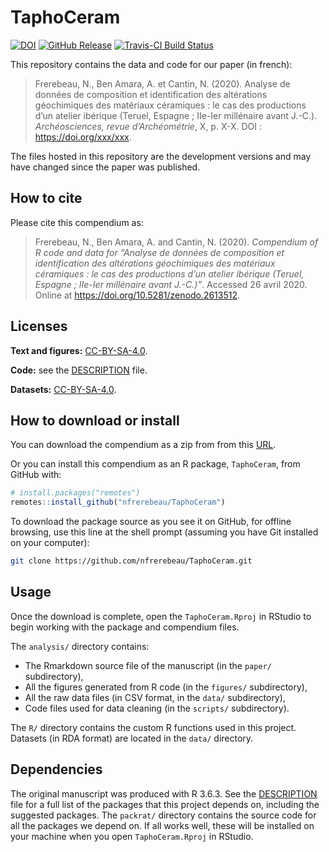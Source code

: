 
<!-- README.md is generated from README.Rmd. Please edit that file -->

# TaphoCeram

[![DOI](https://zenodo.org/badge/DOI/10.5281/zenodo.2613512.svg)](https://doi.org/10.5281/zenodo.2613512)
[![GitHub
Release](https://img.shields.io/github/release/nfrerebeau/TaphoCeram.svg)](https://github.com/nfrerebeau/TaphoCeram/releases)
[![Travis-CI Build
Status](https://travis-ci.org/nfrerebeau/TaphoCeram.svg?branch=master)](https://travis-ci.org/nfrerebeau/TaphoCeram)

This repository contains the data and code for our paper (in french):

> Frerebeau, N., Ben Amara, A. et Cantin, N. (2020). Analyse de données
> de composition et identification des altérations géochimiques des
> matériaux céramiques : le cas des productions d’un atelier ibérique
> (Teruel, Espagne ; IIe-Ier millénaire avant J.-C.). *Archéosciences,
> revue d’Archéométrie*, X, p. X-X. DOI : <https://doi.org/xxx/xxx>.

The files hosted in this repository are the development versions and may
have changed since the paper was published.

## How to cite

Please cite this compendium as:

> Frerebeau, N., Ben Amara, A. and Cantin, N. (2020). *Compendium of R
> code and data for “Analyse de données de composition et identification
> des altérations géochimiques des matériaux céramiques : le cas des
> productions d’un atelier ibérique (Teruel, Espagne ; IIe-Ier
> millénaire avant J.-C.)”*. Accessed 26 avril 2020. Online at
> <https://doi.org/10.5281/zenodo.2613512>.

## Licenses

**Text and figures:**
[CC-BY-SA-4.0](http://creativecommons.org/licenses/by-sa/4.0/).

**Code:** see the [DESCRIPTION](DESCRIPTION) file.

**Datasets:**
[CC-BY-SA-4.0](http://creativecommons.org/licenses/by-sa/4.0/).

## How to download or install

You can download the compendium as a zip from from this
[URL](http://github.com/nfrerebeau/TaphoCeram/archive/master.zip).

Or you can install this compendium as an R package, `TaphoCeram`, from
GitHub with:

``` r
# install.packages("remotes")
remotes::install_github("nfrerebeau/TaphoCeram")
```

To download the package source as you see it on GitHub, for offline
browsing, use this line at the shell prompt (assuming you have Git
installed on your computer):

``` sh
git clone https://github.com/nfrerebeau/TaphoCeram.git
```

## Usage

Once the download is complete, open the `TaphoCeram.Rproj` in RStudio to
begin working with the package and compendium files.

The `analysis/` directory contains:

  - The Rmarkdown source file of the manuscript (in the `paper/`
    subdirectory),
  - All the figures generated from R code (in the `figures/`
    subdirectory),
  - All the raw data files (in CSV format, in the `data/` subdirectory),
  - Code files used for data cleaning (in the `scripts/` subdirectory).

The `R/` directory contains the custom R functions used in this project.
Datasets (in RDA format) are located in the `data/` directory.

## Dependencies

The original manuscript was produced with R 3.6.3. See the
[DESCRIPTION](DESCRIPTION) file for a full list of the packages that
this project depends on, including the suggested packages. The
`packrat/` directory contains the source code for all the packages we
depend on. If all works well, these will be installed on your machine
when you open `TaphoCeram.Rproj` in RStudio.
